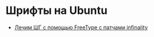 # Шрифты на Ubuntu

* [Лечим ШГ с помощью FreeType с патчами infinality](http://kubuntu.ru/node/12311)

